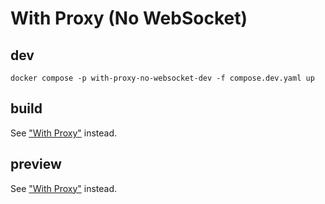 # With Proxy (No WebSocket)

## dev
```shell
docker compose -p with-proxy-no-websocket-dev -f compose.dev.yaml up
```

## build
See ["With Proxy"](https://github.com/sapphi-red/vite-setup-catalogue/tree/main/with-proxy) instead.

## preview
See ["With Proxy"](https://github.com/sapphi-red/vite-setup-catalogue/tree/main/with-proxy) instead.
